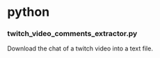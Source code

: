 # python

### twitch_video_comments_extractor.py
Download the chat of a twitch video into a text file.
